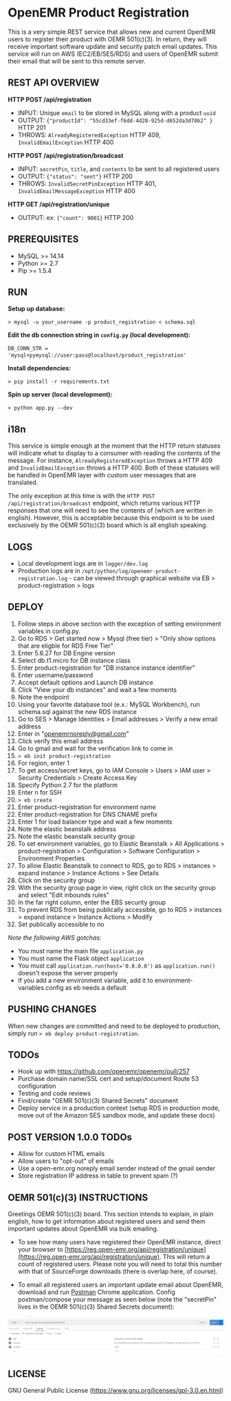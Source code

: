 # OpenEMR Product Registration

This is a very simple REST service that allows new and current OpenEMR users to register their product with OEMR 501(c)(3). In return, they will receive important software update and security patch email updates. This service will run on AWS (EC2/EB/SES/RDS) and users of OpenEMR submit their email that will be sent to this remote server.

## REST API OVERVIEW

__HTTP POST /api/registration__
- INPUT: Unique `email` to be stored in MySQL along with a product `uuid`
- OUTPUT: `{"productId": "55cd33ef-f6dd-4d28-925d-d652da3d70b2" }` HTTP 201
- THROWS: `AlreadyRegisteredException` HTTP 409, `InvalidEmailException` HTTP 400

__HTTP POST /api/registration/broadcast__
- INPUT: `secretPin`, `title`, and `contents` to be sent to all registered users
- OUTPUT: `{"status": "sent"}` HTTP 200
- THROWS: `InvalidSecretPinException` HTTP 401, `InvalidEmailMessageException` HTTP 400

__HTTP GET /api/registration/unique__
- OUTPUT: ex: `{"count": 9001}` HTTP 200

## PREREQUISITES

- MySQL >= 14.14
- Python >= 2.7
- Pip >= 1.5.4

## RUN

__Setup up database:__

```
> mysql -u your_username -p product_registration < schema.sql
```

__Edit the db connection string in `config.py` (local development):__
```
DB_CONN_STR = 'mysql+pymysql://user:pass@localhost/product_registration'
```

__Install dependencies:__

```
> pip install -r requirements.txt
```

__Spin up server (local development):__

```
> python app.py --dev
```

## i18n

This service is simple enough at the moment that the HTTP return statuses will indicate what to display to a consumer with reading the contents of the message. For instance, `AlreadyRegisteredException` throws a HTTP 409 and `InvalidEmailException` throws a HTTP 400. Both of these statuses will be handled in OpenEMR layer with custom user messages that are translated.

The only exception at this time is with the `HTTP POST /api/registration/broadcast` endpoint, which returns various HTTP responses that one will need to see the contents of (which are written in english). However, this is acceptable because this endpoint is to be used exclusively by the OEMR 501(c)(3) board which is all english speaking.

## LOGS

- Local development logs are in `logger/dev.log`
- Production logs are in `/opt/python/log/openemr-product-registration.log` - can be viewed through graphical website via EB > product-registration > logs

## DEPLOY

1. Follow steps in above section with the exception of setting environment variables in config.py.
2. Go to RDS > Get started now > Mysql (free tier) > "Only show options that are eligble for RDS Free Tier"
3. Enter 5.6.27 for DB Engine version
4. Select db.t1.micro for DB instance class
5. Enter product-registration for "DB instance instance identifier"
6. Enter username/password
7. Accept default options and Launch DB instance
8. Click "View your db instances" and wait a few moments
9. Note the endpoint
10. Using your favorite database tool (e.x.: MySQL Workbench), run schema.sql against the new RDS instance
11. Go to SES > Manage Identities > Email addresses > Verify a new email address
12. Enter in "openemrnoreply@gmail.com"
13. Click verify this email address
14. Go to gmail and wait for the verification link to come in
15. `> eb init product-registration`
16. For region, enter 1
17. To get access/secret keys, go to IAM Console > Users > IAM user > Security Credentials > Create Access Key
18. Specify Python 2.7 for the platform
19. Enter n for SSH
20. `> eb create`
21. Enter product-registration for environment name
22. Enter product-registration for DNS CNAME prefix
23. Enter 1 for load balancer type and wait a few moments
24. Note the elastic beanstalk address
25. Note the elastic beanstalk security group
26. To set environment variables, go to Elastic Beanstalk > All Applications > product-registration > Configuration > Software Configuration > Environment Properties
27. To allow Elastic Beanstalk to connect to RDS, go to RDS > instances > expand instance > Instance Actions > See Details
28. Click on the security group
29. With the security group page in view, right click on the security group and select "Edit inbounds rules"
30. In the far right column, enter the EBS security group
31. To prevent RDS from being publically accessible, go to RDS > instances > expand instance > Instance Actions > Modify
32. Set publically accessible to no

_Note the following AWS gotchas:_
- You must name the main file `application.py`
- You must name the Flask object `application`
- You must call `application.run(host='0.0.0.0')` as `application.run()` doesn't expose the server properly
- If you add a new environment variable, add it to environment-variables.config as eb needs a default

## PUSHING CHANGES

When new changes are committed and need to be deployed to production, simply run `> eb deploy product-registration`.

## TODOs

- Hook up with https://github.com/openemr/openemr/pull/257
- Purchase domain name/SSL cert and setup/document Route 53 configuration
- Testing and code reviews
- Find/create "OEMR 501(c)(3) Shared Secrets" document
- Deploy service in a production context (setup RDS in production mode, move out of the Amazon SES sandbox mode, and update these docs)

## POST VERSION 1.0.0 TODOs

- Allow for custom HTML emails
- Allow users to "opt-out" of emails
- Use a open-emr.org noreply email sender instead of the gmail sender
- Store registration IP address in table to prevent spam (?)

## OEMR 501(c)(3) INSTRUCTIONS

Greetings OEMR 501(c)(3) board. This section intends to explain, in plain english, how to get information about registered users and send them important updates about OpenEMR via bulk emailing.

- To see how many users have registered their OpenEMR instance, direct your browser to [https://reg.open-emr.org/api/registration/unique](https://reg.open-emr.org/api/registration/unique). This will return a count of registered users. Please note you will need to total this number with that of SourceForge downloads (there is overlap here, of course).

- To email all registered users an important update email about OpenEMR, download and run [Postman](https://www.getpostman.com/) Chrome application. Config postman/compose your message as seen below (note the "secretPin" lives in the OEMR 501(c)(3) Shared Secrets document):

![img](instructions-for-emailer.png)

## LICENSE

GNU General Public License (https://www.gnu.org/licenses/gpl-3.0.en.html)
